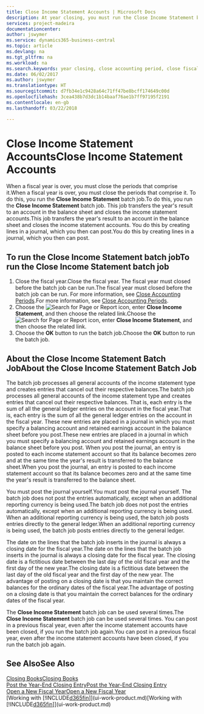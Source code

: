 ```yaml
---
title: Close Income Statement Accounts | Microsoft Docs
description: At year closing, you must run the Close Income Statement batch job to close the accounting periods that make up the fiscal year.
services: project-madeira
documentationcenter: 
author: jswymer
ms.service: dynamics365-business-central
ms.topic: article
ms.devlang: na
ms.tgt_pltfrm: na
ms.workload: na
ms.search.keywords: year closing, close accounting period, close fiscal year, bank account detailed trial balance
ms.date: 06/02/2017
ms.author: jswymer
ms.translationtype: HT
ms.sourcegitcommit: d7fb34e1c9428a64c71ff47be8bcff174649c00d
ms.openlocfilehash: 3cea438b7d3dc1b14baaf76ae1b7ff97195f2191
ms.contentlocale: en-gb
ms.lasthandoff: 03/22/2018

---
```

# <a name="close-income-statement-accounts"></a><span data-ttu-id="4187f-103">Close Income Statement Accounts</span><span class="sxs-lookup"><span data-stu-id="4187f-103">Close Income Statement Accounts</span></span>
<span data-ttu-id="4187f-104">When a fiscal year is over, you must close the periods that comprise it.</span><span class="sxs-lookup"><span data-stu-id="4187f-104">When a fiscal year is over, you must close the periods that comprise it.</span></span> <span data-ttu-id="4187f-105">To do this, you run the **Close Income Statement** batch job.</span><span class="sxs-lookup"><span data-stu-id="4187f-105">To do this, you run the **Close Income Statement** batch job.</span></span> <span data-ttu-id="4187f-106">This job transfers the year's result to an account in the balance sheet and closes the income statement accounts.</span><span class="sxs-lookup"><span data-stu-id="4187f-106">This job transfers the year's result to an account in the balance sheet and closes the income statement accounts.</span></span> <span data-ttu-id="4187f-107">You do this by creating lines in a journal, which you then can post.</span><span class="sxs-lookup"><span data-stu-id="4187f-107">You do this by creating lines in a journal, which you then can post.</span></span>

## <a name="to-run-the-close-income-statement-batch-job"></a><span data-ttu-id="4187f-108">To run the Close Income Statement batch job</span><span class="sxs-lookup"><span data-stu-id="4187f-108">To run the Close Income Statement batch job</span></span>
1. <span data-ttu-id="4187f-109">Close the fiscal year.</span><span class="sxs-lookup"><span data-stu-id="4187f-109">Close the fiscal year.</span></span> <span data-ttu-id="4187f-110">The fiscal year must closed before the batch job can be run.</span><span class="sxs-lookup"><span data-stu-id="4187f-110">The fiscal year must closed before the batch job can be run.</span></span> <span data-ttu-id="4187f-111">For more information, see [Close Accounting Periods](year-close-account-periods.md).</span><span class="sxs-lookup"><span data-stu-id="4187f-111">For more information, see [Close Accounting Periods](year-close-account-periods.md).</span></span>
2. <span data-ttu-id="4187f-112">Choose the ![Search for Page or Report](media/ui-search/search_small.png "Search for Page or Report icon") icon, enter **Close Income Statement**, and then choose the related link.</span><span class="sxs-lookup"><span data-stu-id="4187f-112">Choose the ![Search for Page or Report](media/ui-search/search_small.png "Search for Page or Report icon") icon, enter **Close Income Statement**, and then choose the related link.</span></span>
3. <span data-ttu-id="4187f-113">Choose the **OK** button to run the batch job.</span><span class="sxs-lookup"><span data-stu-id="4187f-113">Choose the **OK** button to run the batch job.</span></span>

## <a name="about-the-close-income-statement-batch-job"></a><span data-ttu-id="4187f-114">About the Close Income Statement Batch Job</span><span class="sxs-lookup"><span data-stu-id="4187f-114">About the Close Income Statement Batch Job</span></span>
<span data-ttu-id="4187f-115">The batch job processes all general accounts of the income statement type and creates entries that cancel out their respective balances.</span><span class="sxs-lookup"><span data-stu-id="4187f-115">The batch job processes all general accounts of the income statement type and creates entries that cancel out their respective balances.</span></span> <span data-ttu-id="4187f-116">That is, each entry is the sum of all the general ledger entries on the account in the fiscal year.</span><span class="sxs-lookup"><span data-stu-id="4187f-116">That is, each entry is the sum of all the general ledger entries on the account in the fiscal year.</span></span> <span data-ttu-id="4187f-117">These new entries are placed in a journal in which you must specify a balancing account and retained earnings account in the balance sheet before you post.</span><span class="sxs-lookup"><span data-stu-id="4187f-117">These new entries are placed in a journal in which you must specify a balancing account and retained earnings account in the balance sheet before you post.</span></span> <span data-ttu-id="4187f-118">When you post the journal, an entry is posted to each income statement account so that its balance becomes zero and at the same time the year's result is transferred to the balance sheet.</span><span class="sxs-lookup"><span data-stu-id="4187f-118">When you post the journal, an entry is posted to each income statement account so that its balance becomes zero and at the same time the year's result is transferred to the balance sheet.</span></span>

<span data-ttu-id="4187f-119">You must post the journal yourself.</span><span class="sxs-lookup"><span data-stu-id="4187f-119">You must post the journal yourself.</span></span> <span data-ttu-id="4187f-120">The batch job does not post the entries automatically, except when an additional reporting currency is being used.</span><span class="sxs-lookup"><span data-stu-id="4187f-120">The batch job does not post the entries automatically, except when an additional reporting currency is being used.</span></span> <span data-ttu-id="4187f-121">When an additional reporting currency is being used, the batch job posts entries directly to the general ledger.</span><span class="sxs-lookup"><span data-stu-id="4187f-121">When an additional reporting currency is being used, the batch job posts entries directly to the general ledger.</span></span>

<span data-ttu-id="4187f-122">The date on the lines that the batch job inserts in the journal is always a closing date for the fiscal year.</span><span class="sxs-lookup"><span data-stu-id="4187f-122">The date on the lines that the batch job inserts in the journal is always a closing date for the fiscal year.</span></span> <span data-ttu-id="4187f-123">The closing date is a fictitious date between the last day of the old fiscal year and the first day of the new year.</span><span class="sxs-lookup"><span data-stu-id="4187f-123">The closing date is a fictitious date between the last day of the old fiscal year and the first day of the new year.</span></span> <span data-ttu-id="4187f-124">The advantage of posting on a closing date is that you maintain the correct balances for the ordinary dates of the fiscal year.</span><span class="sxs-lookup"><span data-stu-id="4187f-124">The advantage of posting on a closing date is that you maintain the correct balances for the ordinary dates of the fiscal year.</span></span>

<span data-ttu-id="4187f-125">The **Close Income Statement** batch job can be used several times.</span><span class="sxs-lookup"><span data-stu-id="4187f-125">The **Close Income Statement** batch job can be used several times.</span></span> <span data-ttu-id="4187f-126">You can post in a previous fiscal year, even after the income statement accounts have been closed, if you run the batch job again.</span><span class="sxs-lookup"><span data-stu-id="4187f-126">You can post in a previous fiscal year, even after the income statement accounts have been closed, if you run the batch job again.</span></span>

## <a name="see-also"></a><span data-ttu-id="4187f-127">See Also</span><span class="sxs-lookup"><span data-stu-id="4187f-127">See Also</span></span>
[<span data-ttu-id="4187f-128">Closing Books</span><span class="sxs-lookup"><span data-stu-id="4187f-128">Closing Books</span></span>](year-close-books.md)  
[<span data-ttu-id="4187f-129">Post the Year-End Closing Entry</span><span class="sxs-lookup"><span data-stu-id="4187f-129">Post the Year-End Closing Entry</span></span>](year-how-post-year-end-close-entry.md)  
[<span data-ttu-id="4187f-130">Open a New Fiscal Year</span><span class="sxs-lookup"><span data-stu-id="4187f-130">Open a New Fiscal Year</span></span>](finance-how-open-new-fiscal-year.md)  
<span data-ttu-id="4187f-131">[Working with [!INCLUDE[d365fin](includes/d365fin_md.md)]](ui-work-product.md)</span><span class="sxs-lookup"><span data-stu-id="4187f-131">[Working with [!INCLUDE[d365fin](includes/d365fin_md.md)]](ui-work-product.md)</span></span>

